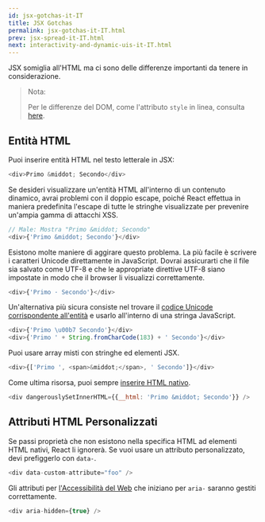 ```yaml
---
id: jsx-gotchas-it-IT
title: JSX Gotchas
permalink: jsx-gotchas-it-IT.html
prev: jsx-spread-it-IT.html
next: interactivity-and-dynamic-uis-it-IT.html
---
```


JSX somiglia all'HTML ma ci sono delle differenze importanti da tenere in considerazione.

> Nota:
>
> Per le differenze del DOM, come l'attributo `style` in linea, consulta [here](/react/docs/dom-differences-it-IT.html).

## Entità HTML

Puoi inserire entità HTML nel testo letterale in JSX:

```javascript
<div>Primo &middot; Secondo</div>
```

Se desideri visualizzare un'entità HTML all'interno di un contenuto dinamico, avrai problemi con il doppio escape, poiché React effettua in maniera predefinita l'escape di tutte le stringhe visualizzate per prevenire un'ampia gamma di attacchi XSS.

```javascript
// Male: Mostra "Primo &middot; Secondo"
<div>{'Primo &middot; Secondo'}</div>
```

Esistono molte maniere di aggirare questo problema. La più facile è scrivere i caratteri Unicode direttamente in JavaScript. Dovrai assicurarti che il file sia salvato come UTF-8 e che le appropriate direttive UTF-8 siano impostate in modo che il browser li visualizzi correttamente.

```javascript
<div>{'Primo · Secondo'}</div>
```

Un'alternativa più sicura consiste nel trovare il [codice Unicode corrispondente all'entità](http://www.fileformat.info/info/unicode/char/b7/index.htm) e usarlo all'interno di una stringa JavaScript.

```javascript
<div>{'Primo \u00b7 Secondo'}</div>
<div>{'Primo ' + String.fromCharCode(183) + ' Secondo'}</div>
```

Puoi usare array misti con stringhe ed elementi JSX.

```javascript
<div>{['Primo ', <span>&middot;</span>, ' Secondo']}</div>
```

Come ultima risorsa, puoi sempre [inserire HTML nativo](/react/tips/dangerously-set-inner-html.html).

```javascript
<div dangerouslySetInnerHTML={{__html: 'Primo &middot; Secondo'}} />
```


## Attributi HTML Personalizzati

Se passi proprietà che non esistono nella specifica HTML ad elementi HTML nativi, React li ignorerà. Se vuoi usare un attributo personalizzato, devi prefiggerlo con `data-`.

```javascript
<div data-custom-attribute="foo" />
```

Gli attributi per [l'Accessibilità del Web](http://www.w3.org/WAI/intro/aria) che iniziano per `aria-` saranno gestiti correttamente.

```javascript
<div aria-hidden={true} />
```

